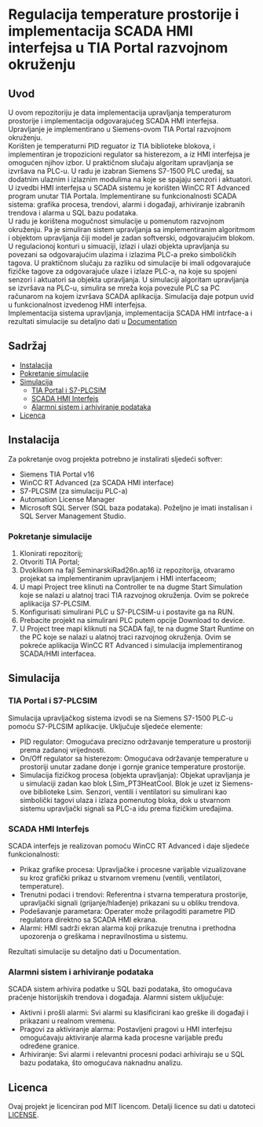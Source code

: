 # Regulacija temperature prostorije i implementacija SCADA HMI interfejsa u TIA Portal razvojnom okruženju 

## Uvod
U ovom repozitoriju je data implementacija upravljanja temperaturom prostorije i implementacija odgovarajućeg SCADA HMI interfejsa. 
Upravljanje je implementirano u Siemens-ovom TIA Portal razvojnom okruženju.  
Korišten je temperaturni PID reguator iz TIA biblioteke blokova, i implementiran je tropozicioni regulator sa histerezom, a iz HMI interfejsa je omogućen njihov izbor. U praktičnom slučaju algoritam upravljanja se izvršava na PLC-u. U radu je izabran Siemens S7-1500 PLC uređaj, sa dodatnim ulaznim i izlaznim modulima na koje se spajaju senzori i aktuatori.
U izvedbi HMI interfejsa u SCADA sistemu je korišten WinCC RT Advanced program unutar TIA Portala. Implementirane su funkcionalnosti SCADA sistema: grafika procesa, trendovi, alarmi i događaji, arhiviranje izabranih trendova i alarma u SQL bazu podataka.   
U radu je korištena mogučnost simulacije u pomenutom razvojnom okruženju. Pa je simuliran sistem upravljanja sa implementiranim algoritmom i objektom upravljanja čiji model je zadan softverski, odgovarajućim blokom. U regulacionoj konturi u simuaciji, izlazi i ulazi objekta upravljanja su povezani sa odgovarajućim ulazima i izlazima PLC-a preko simboličkih tagova. U praktičnom slučaju za razliku od simulacije bi imali odgovarajuće fizičke tagove za odgovarajuće ulaze i izlaze PLC-a, na koje su spojeni senzori i aktuatori sa objekta upravljanja. U simulaciji algoritam upravljanja se izvršava na PLC-u, simulira se mreža koja povezule PLC sa PC računarom na kojem izvršava SCADA aplikacija. Simulacija daje potpun uvid u funkcionalnost izvedenog HMI interfejsa.  
Implementacija sistema upravljanja, implementacija SCADA HMI intrface-a i rezultati simulacije su detaljno dati u [Documentation](./Documentation.pdf)

## Sadržaj
- [Instalacija](#instalacija)
- [Pokretanje simulacije](#pokretanje-simulacije)
- [Simulacija](#simulacija)
  - [TIA Portal i S7-PLCSIM](#tia-portal-i-s7-plcsim)
  - [SCADA HMI Interfejs](#scada-hmi-interfejs)
  - [Alarmni sistem i arhiviranje podataka](#alarmni-sistem-i-arhiviranje-podataka)
- [Licenca](#licenca)

## Instalacija
Za pokretanje ovog projekta potrebno je instalirati sljedeći softver:
- Siemens TIA Portal v16
- WinCC RT Advanced (za SCADA HMI interface)
- S7-PLCSIM (za simulaciju PLC-a)
- Automation License Manager
- Microsoft SQL Server (SQL baza podataka). Poželjno je imati instalisan i SQL Server Management Studio.

### Pokretanje simulacije
1. Klonirati repozitorij;
2. Otvoriti TIA Portal;
3. Dvoklikom na fajl SeminarskiRad26n.ap16 iz repozitorija, otvaramo projekat sa implementiranim upravljanjem i HMI interfaceom;
4. U mapi Project tree klinuti na Controller te na dugme Start Simulation koje se nalazi u alatnoj traci TIA razvojnog okruženja. Ovim se pokreće aplikacija S7-PLCSIM.
5. Konfigurisati simulirani PLC u S7-PLCSIM-u i postavite ga na RUN.
6. Prebacite projekt na simulirani PLC putem opcije Download to device.
7. U Project tree mapi kliknuti na SCADA fajl, te na dugme Start Runtime on the PC koje se nalazi u alatnoj traci razvojnog okruženja. Ovim se pokreće aplikacija WinCC RT Advanced i simulacija implementiranog SCADA/HMI interfacea.

## Simulacija
### TIA Portal i S7-PLCSIM
Simulacija upravljačkog sistema izvodi se na Siemens S7-1500 PLC-u pomoću S7-PLCSIM aplikacije. Uključuje sljedeće elemente:
- PID regulator: Omogućava precizno održavanje temperature u prostoriji prema zadanoj vrijednosti.
- On/Off regulator sa histerezom: Omogućava održavanje temperature u prostoriji unutar zadane donje i gornje granice temperature prostorije.
- Simulacija fizičkog procesa (objekta upravljanja): Objekat upravljanja je u simulaciji zadan kao blok LSim_PT3HeatCool. Blok je uzet iz Siemens-ove biblioteke Lsim. Senzori, ventili i ventilatori su simulirani kao simbolički tagovi ulaza i izlaza pomenutog bloka, dok u stvarnom sistemu upravljački signali sa PLC-a idu prema fizičkim uređajima.

### SCADA HMI Interfejs
SCADA interfejs je realizovan pomoću WinCC RT Advanced i daje sljedeće funkcionalnosti:
- Prikaz grafike procesa: Upravljačke i procesne varijable vizualizovane su kroz grafički prikaz u stvarnom vremenu (ventili, ventilatori, temperature).
- Trenutni podaci i trendovi: Referentna i stvarna temperatura prostorije, upravljački signali (grijanje/hlađenje) prikazani su u obliku trendova.
- Podešavanje parametara: Operater može prilagoditi parametre PID regulatora direktno sa SCADA HMI ekrana. 
- Alarmi: HMI sadrži ekran alarma koji prikazuje trenutna i prethodna upozorenja o greškama i nepravilnostima u sistemu.

Rezultati simulacije su detaljno dati u Documentation.

### Alarmni sistem i arhiviranje podataka
SCADA sistem arhivira podatke u SQL bazi podataka, što omogućava praćenje historijskih trendova i događaja. Alarmni sistem uključuje:
- Aktivni i prošli alarmi: Svi alarmi su klasificirani kao greške ili događaji i prikazani u realnom vremenu.
- Pragovi za aktiviranje alarma: Postavljeni pragovi u HMI interfejsu omogućavaju aktiviranje alarma kada procesne varijable pređu određene granice.
- Arhiviranje: Svi alarmi i relevantni procesni podaci arhiviraju se u SQL bazu podataka, što omogućava naknadnu analizu.

## Licenca
Ovaj projekt je licenciran pod MIT licencom. Detalji licence su dati u datoteci [LICENSE](./LICENSE).

